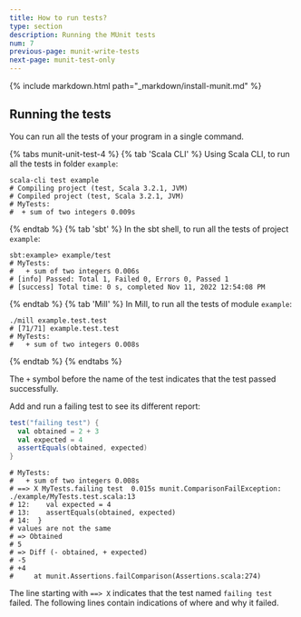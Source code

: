 ```yaml
---
title: How to run tests?
type: section
description: Running the MUnit tests
num: 7
previous-page: munit-write-tests
next-page: munit-test-only
---
```


{% include markdown.html path="_markdown/install-munit.md" %}

## Running the tests

You can run all the tests of your program in a single command.

{% tabs munit-unit-test-4 %}
{% tab 'Scala CLI' %}
Using Scala CLI, to run all the tests in folder `example`:
```
scala-cli test example
# Compiling project (test, Scala 3.2.1, JVM)
# Compiled project (test, Scala 3.2.1, JVM)
# MyTests:
#  + sum of two integers 0.009s
```
{% endtab %}
{% tab 'sbt' %}
In the sbt shell, to run all the tests of project `example`:
```
sbt:example> example/test
# MyTests:
#   + sum of two integers 0.006s
# [info] Passed: Total 1, Failed 0, Errors 0, Passed 1
# [success] Total time: 0 s, completed Nov 11, 2022 12:54:08 PM
```
{% endtab %}
{% tab 'Mill' %}
In Mill, to run all the tests of module `example`:
```
./mill example.test.test
# [71/71] example.test.test 
# MyTests:
#   + sum of two integers 0.008s
```
{% endtab %}
{% endtabs %}

The `+` symbol before the name of the test indicates that the test passed successfully.

Add and run a failing test to see its different report:
```scala
test("failing test") {
  val obtained = 2 + 3
  val expected = 4
  assertEquals(obtained, expected)
}
```

```
# MyTests:
#   + sum of two integers 0.008s
# ==> X MyTests.failing test  0.015s munit.ComparisonFailException: ./example/MyTests.test.scala:13
# 12:    val expected = 4
# 13:    assertEquals(obtained, expected)
# 14:  }
# values are not the same
# => Obtained
# 5
# => Diff (- obtained, + expected)
# -5
# +4
#     at munit.Assertions.failComparison(Assertions.scala:274)
```

The line starting with `==> X` indicates that the test named `failing test` failed.
The following lines contain indications of where and why it failed.
